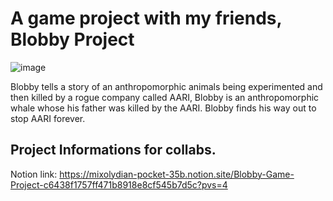 # A game project with my friends, Blobby Project
![image](https://github.com/the2cguy/blobbyproject/assets/162902917/efe5563b-d75d-4494-a43f-263aee9c05ca)

Blobby tells a story of an anthropomorphic animals being experimented and then killed by a rogue company called AARI, Blobby is an anthropomorphic whale whose his father was killed by the AARI.
Blobby finds his way out to stop AARI forever.

## Project Informations for collabs.
Notion link: https://mixolydian-pocket-35b.notion.site/Blobby-Game-Project-c6438f1757ff471b8918e8cf545b7d5c?pvs=4
